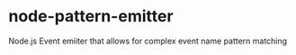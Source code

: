 node-pattern-emitter
====================

Node.js Event emiiter that allows for complex event name pattern matching
